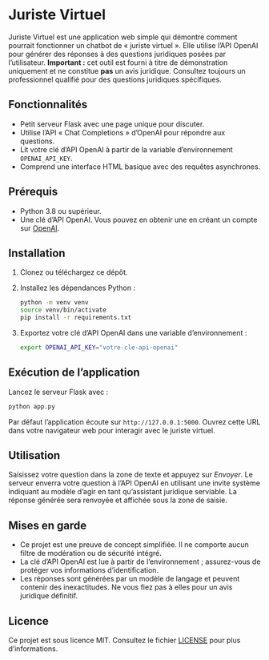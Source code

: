 # Juriste Virtuel

Juriste Virtuel est une application web simple qui démontre comment pourrait
fonctionner un chatbot de « juriste virtuel ». Elle utilise l’API OpenAI pour
générer des réponses à des questions juridiques posées par l’utilisateur.  **Important :**
cet outil est fourni à titre de démonstration uniquement et ne constitue **pas**
un avis juridique. Consultez toujours un professionnel qualifié pour des
questions juridiques spécifiques.

## Fonctionnalités

* Petit serveur Flask avec une page unique pour discuter.
* Utilise l’API « Chat Completions » d’OpenAI pour répondre aux questions.
* Lit votre clé d’API OpenAI à partir de la variable d’environnement
  `OPENAI_API_KEY`.
* Comprend une interface HTML basique avec des requêtes asynchrones.

## Prérequis

* Python 3.8 ou supérieur.
* Une clé d’API OpenAI. Vous pouvez en obtenir une en créant un compte sur
  [OpenAI](https://platform.openai.com/).

## Installation

1. Clonez ou téléchargez ce dépôt.
2. Installez les dépendances Python :

   ```bash
   python -m venv venv
   source venv/bin/activate
   pip install -r requirements.txt
   ```

3. Exportez votre clé d’API OpenAI dans une variable d’environnement :

   ```bash
   export OPENAI_API_KEY="votre-cle-api-openai"
   ```

## Exécution de l’application

Lancez le serveur Flask avec :

```bash
python app.py
```

Par défaut l’application écoute sur `http://127.0.0.1:5000`.  Ouvrez cette URL
dans votre navigateur web pour interagir avec le juriste virtuel.

## Utilisation

Saisissez votre question dans la zone de texte et appuyez sur *Envoyer*.  Le
serveur enverra votre question à l’API OpenAI en utilisant une invite système
indiquant au modèle d’agir en tant qu’assistant juridique serviable.  La
réponse générée sera renvoyée et affichée sous la zone de saisie.

## Mises en garde

* Ce projet est une preuve de concept simplifiée. Il ne comporte aucun filtre
  de modération ou de sécurité intégré.
* La clé d’API OpenAI est lue à partir de l’environnement ; assurez-vous de
  protéger vos informations d’identification.
* Les réponses sont générées par un modèle de langage et peuvent contenir des
  inexactitudes. Ne vous fiez pas à elles pour un avis juridique définitif.

## Licence

Ce projet est sous licence MIT. Consultez le fichier [LICENSE](LICENSE) pour
plus d’informations.
